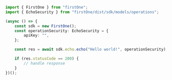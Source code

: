 <!-- Start SDK Example Usage -->


```typescript
import { FirstOne } from "firstOne";
import { EchoSecurity } from "firstOne/dist/sdk/models/operations";

(async () => {
    const sdk = new FirstOne();
    const operationSecurity: EchoSecurity = {
        apiKey: "",
    };

    const res = await sdk.echo.echo("Hello world!", operationSecurity);

    if (res.statusCode == 200) {
        // handle response
    }
})();

```
<!-- End SDK Example Usage -->